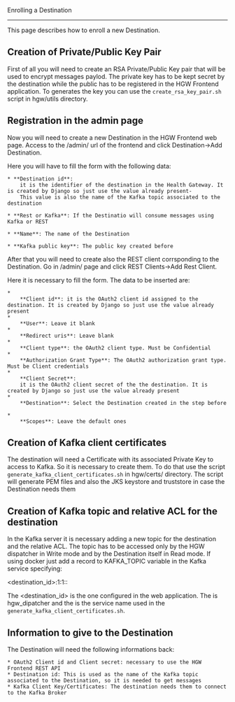 Enrolling a Destination
***********************

This page describes how to enroll a new Destination.

Creation of Private/Public Key Pair
-----------------------------------

First of all you will need to create an RSA Private/Public Key pair that will be used to encrypt messages paylod. The
private key has to be kept secret by the destination while the public has to be registered in the HGW Frontend
application. To generates the key you can use the `create_rsa_key_pair.sh` script in hgw/utils directory.

Registration in the admin page
------------------------------

Now you will need to create a new Destination in the HGW Frontend web page. Access to the /admin/ url of the frontend
and click Destination->Add Destination.

Here you will have to fill the form with the following data:

    * **Destination id**:
        it is the identifier of the destination in the Health Gateway. It is created by Django so just use the value already present-
        This value is also the name of the Kafka topic associated to the destination

    * **Rest or Kafka**: If the Destinatio will consume messages using Kafka or REST

    * **Name**: The name of the Destination

    * **Kafka public key**: The public key created before

After that you will need to create also the REST client corrsponding to the Destination. Go in /admin/ page and
click REST Clients->Add Rest Client.

Here it is necessary to fill the form. The data to be inserted are:

    *
        **Client id**: it is the OAuth2 client id assigned to the destination. It is created by Django so just use the value already present
    *
        **User**: Leave it blank
    *
        **Redirect uris**: Leave blank
    *
        **Client type**: the OAuth2 client type. Must be Confidential
    *
        **Authorization Grant Type**: The OAuth2 authorization grant type. Must be Client credentials
    *
        **Client Secret**:
        it is the OAuth2 client secret of the the destination. It is created by Django so just use the value already present
    *
        **Destination**: Select the Destination created in the step before

    *
        **Scopes**: Leave the default ones

Creation of Kafka client certificates
-------------------------------------

The destination will need a Certificate with its associated Private Key to access to Kafka. So it is necessary to create them.
To do that use the script `generate_kafka_client_certificates.sh` in hgw/certs/ directory. The script will generate
PEM files and also the JKS keystore and truststore in case the Destination needs them

Creation of Kafka topic and relative ACL for the destination
------------------------------------------------------------

In the Kafka server it is necessary adding a new topic for the destination and the relative ACL. The topic has to be
accessed only by the HGW dispatcher in Write mode and by the Destination itself in Read mode.
If using docker just add a record to KAFKA_TOPIC variable in the Kafka service specifying:

<destination_id>:1:1:<publisher>:<consumer>

The <destination_id> is the one configured in the web application. The <publisher> is hgw_dipatcher and the <consumer>
is the service name used in the `generate_kafka_client_certificates.sh`.


Information to give to the Destination
--------------------------------------

The Destination will need the following informations back:

    * OAuth2 Client id and Client secret: necessary to use the HGW Frontend REST API
    * Destination id: This is used as the name of the Kafka topic associated to the Destination, so it is needed to get messages
    * Kafka Client Key/Certificates: The destination needs them to connect to the Kafka Broker


